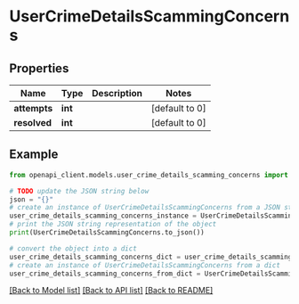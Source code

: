 # UserCrimeDetailsScammingConcerns


## Properties

Name | Type | Description | Notes
------------ | ------------- | ------------- | -------------
**attempts** | **int** |  | [default to 0]
**resolved** | **int** |  | [default to 0]

## Example

```python
from openapi_client.models.user_crime_details_scamming_concerns import UserCrimeDetailsScammingConcerns

# TODO update the JSON string below
json = "{}"
# create an instance of UserCrimeDetailsScammingConcerns from a JSON string
user_crime_details_scamming_concerns_instance = UserCrimeDetailsScammingConcerns.from_json(json)
# print the JSON string representation of the object
print(UserCrimeDetailsScammingConcerns.to_json())

# convert the object into a dict
user_crime_details_scamming_concerns_dict = user_crime_details_scamming_concerns_instance.to_dict()
# create an instance of UserCrimeDetailsScammingConcerns from a dict
user_crime_details_scamming_concerns_from_dict = UserCrimeDetailsScammingConcerns.from_dict(user_crime_details_scamming_concerns_dict)
```
[[Back to Model list]](../README.md#documentation-for-models) [[Back to API list]](../README.md#documentation-for-api-endpoints) [[Back to README]](../README.md)


